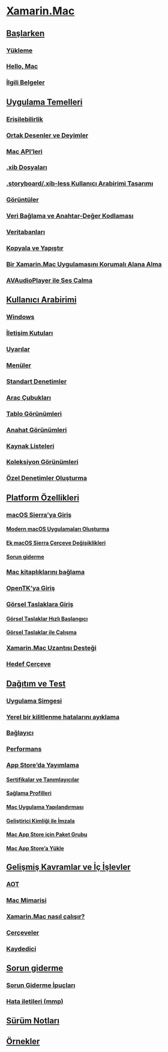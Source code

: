 # [Xamarin.Mac](index.yml)
## [Başlarken](get-started/index.md)
### [Yükleme](/visualstudio/mac/installation/)
### [Hello, Mac](get-started/hello-mac.md)
### [İlgili Belgeler](get-started/related.md)
## [Uygulama Temelleri](app-fundamentals/index.md)
### [Erişilebilirlik](app-fundamentals/accessibility.md)
### [Ortak Desenler ve Deyimler](app-fundamentals/patterns.md)
### [Mac API’leri](app-fundamentals/mac-apis.md)
### [.xib Dosyaları](app-fundamentals/xib.md)
### [.storyboard/.xib-less Kullanıcı Arabirimi Tasarımı](app-fundamentals/xibless-ui.md)
### [Görüntüler](app-fundamentals/image.md)
### [Veri Bağlama ve Anahtar-Değer Kodlaması](app-fundamentals/databinding.md)
### [Veritabanları](app-fundamentals/databases.md)
### [Kopyala ve Yapıştır](app-fundamentals/copy-paste.md)
### [Bir Xamarin.Mac Uygulamasını Korumalı Alana Alma](app-fundamentals/sandboxing.md)
### [AVAudioPlayer ile Ses Çalma](app-fundamentals/sounds.md)
## [Kullanıcı Arabirimi](user-interface/index.md)
### [Windows](user-interface/window.md)
### [İletişim Kutuları](user-interface/dialog.md)
### [Uyarılar](user-interface/alert.md)
### [Menüler](user-interface/menu.md)
### [Standart Denetimler](user-interface/standard-controls.md)
### [Araç Çubukları](user-interface/toolbar.md)
### [Tablo Görünümleri](user-interface/table-view.md)
### [Anahat Görünümleri](user-interface/outline-view.md)
### [Kaynak Listeleri](user-interface/source-list.md)
### [Koleksiyon Görünümleri](user-interface/collection-view.md)
### [Özel Denetimler Oluşturma](user-interface/custom-controls.md)
## [Platform Özellikleri](platform/index.md)
### [macOS Sierra’ya Giriş](platform/introduction-to-macos-sierra/index.md)
#### [Modern macOS Uygulamaları Oluşturma](platform/introduction-to-macos-sierra/modern-cocoa-apps.md)
#### [Ek macOS Sierra Çerçeve Değişiklikleri](platform/introduction-to-macos-sierra/additional-framework-changes.md)
#### [Sorun giderme](platform/introduction-to-macos-sierra/troubleshooting.md)
### [Mac kitaplıklarını bağlama](platform/binding.md)
### [OpenTK’ya Giriş](platform/opentk.md)
### [Görsel Taslaklara Giriş](platform/storyboards/index.md)
#### [Görsel Taslaklar Hızlı Başlangıcı](platform/storyboards/quickstart.md)
#### [Görsel Taslaklar ile Çalışma](platform/storyboards/indepth.md)
### [Xamarin.Mac Uzantısı Desteği](platform/extensions.md)
### [Hedef Çerçeve](platform/target-framework.md)
## [Dağıtım ve Test](deploy-test/index.md)
### [Uygulama Simgesi](deploy-test/app-icon.md)
### [Yerel bir kilitlenme hatalarını ayıklama](deploy-test/debugging-native-crash.md)
### [Bağlayıcı](deploy-test/linker.md)
### [Performans](deploy-test/performance.md)
### [App Store’da Yayımlama](deploy-test/publishing-to-the-app-store/index.md)
#### [Sertifikalar ve Tanımlayıcılar](deploy-test/publishing-to-the-app-store/certificates-identifiers.md)
#### [Sağlama Profilleri](deploy-test/publishing-to-the-app-store/profiles.md)
#### [Mac Uygulama Yapılandırması](deploy-test/publishing-to-the-app-store/app-configuration.md)
#### [Geliştirici Kimliği ile İmzala](deploy-test/publishing-to-the-app-store/signing.md)
#### [Mac App Store için Paket Grubu](deploy-test/publishing-to-the-app-store/bundling.md)
#### [Mac App Store’a Yükle](deploy-test/publishing-to-the-app-store/uploading.md)
## [Gelişmiş Kavramlar ve İç İşlevler](internals/index.md)
### [AOT](internals/aot.md)
### [Mac Mimarisi](internals/architecture.md)
### [Xamarin.Mac nasıl çalışır?](internals/how-it-works.md)
### [Çerçeveler](internals/frameworks.md)
### [Kaydedici](internals/registrar.md)
## [Sorun giderme](troubleshooting/index.md)
### [Sorun Giderme İpuçları](troubleshooting/troubleshooting.md)
### [Hata iletileri (mmp)](troubleshooting/mmp-errors.md)
## [Sürüm Notları](https://developer.xamarin.com/releases/mac/)
## [Örnekler](samples/index.yml)
